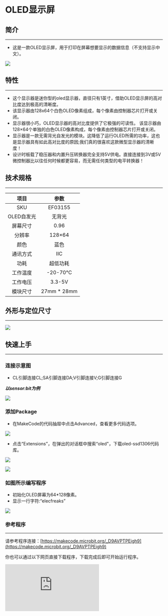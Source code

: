 # OLED显示屏

## 简介
---
- 这是一款OLED显示屏，用于打印在屏幕想要显示的数据信息（不支持显示中文）。

 ![](./images/Xa4wAJ3.jpg)

## 特性
---
- 这个显示器是迷你型的oled显示器，直径只有1英寸，借助OLED显示屏的高对比度达到极高的清晰度。
- 该显示器由128x64个白色OLED像素组成，每个像素由控制器芯片打开或关闭。
- 显示器很小巧，OLED显示器的高对比度提供了它极强的可读性。 该显示器由128×64个单独的白色OLED像素构成，每个像素由控制器芯片打开或关闭。
- 显示器是一款无需背光自发光的模块。这降低了运行OLED所需的功率，这也是显示器具有如此高对比度的原因;我们真的很喜欢这款微型显示器的清晰度！
- 设计时板载了稳压器和内置升压转换器完全支持5V供电。直接连接到3V或5V微控制器比以往任何时候都更容易，而无需任何类型的电平转换器！

## 技术规格
---

项目 | 参数
:-: | :-:
SKU|EF03155
OLED自发光|无背光
屏幕尺寸 | 0.96
分辨率|128×64
颜色|蓝色
通讯方式|IIC
功耗|超低功耗
工作温度|-20-70℃
工作电压|3.3-5V
模块尺寸|27mm * 28mm

## 外形与定位尺寸
---

 ![](./images/0C9CgFF.jpg)

## 快速上手
---

### 连接示意图
- CL引脚连接CL;SA引脚连接DA;V引脚连接V;G引脚连接G

***以sensor:bit为例***

 ![](./images/JnrQKL9.png)

### 添加Package
- 在MakeCode的代码抽屉中点击Advanced，查看更多代码选项。

 ![](./images/03155_01.png)

- 点击“Extensions”，在弹出的对话框中搜索“oled"，下载oled-ssd1306代码库。

 ![](./images/03155_02.png)

 ![](./images/03155_03.png)

### 如图所示编写程序
- 初始化OLED屏幕为64*128像素。
- 显示一行字符:“elecfreaks”

 ![](./images/03155_04.png)

### 参考程序
---
请参考程序连接：[https://makecode.microbit.org/_D9AVPTPEigh9](https://makecode.microbit.org/_D9AVPTPEigh9)

你也可以通过以下网页直接下载程序，下载完成后即可开始运行程序。
<div
    style={{
        position: 'relative',
        paddingBottom: '60%',
        overflow: 'hidden',
    }}
>
    <iframe
        src="https://makecode.microbit.org/_D9AVPTPEigh9"
        frameborder="0"
        sandbox="allow-popups allow-forms allow-scripts allow-same-origin"
        style={{
            position: 'absolute',
            width: '100%',
            height: '100%',
        }}
    />
</div>
---

### 结果
- 显示器上显示了一个elecfreaks的字样。

 ![](./images/2ThINGK.jpg)


## Python 编程

### 步骤 1
下载压缩包并解压[Octopus_MicroPython-master](https://github.com/lionyhw/Octopus_MicroPython/archive/master.zip)
打开[Python editor](https://python.microbit.org/v/2.0)

![](./images/05001_07.png)

为了给OLED编程，我们需要添加oled.py。点击Load/Save，然后点击Show Files（1）下拉菜单，再点击Add file在本地找到下载并解压完成的Octopus_MicroPython-master文件夹，从中选择oled.py添加进来。

![](./images/05001_08.png)
![](./images/05001_09.png)
![](./images/03155_10.png)

### 步骤 2
### 参考程序
```
from microbit import *
from oled import *

display = OLED1306()
display.set_text(0, 0, "hello")
```


### 结果
- OLED显示屏显示hello。





## 相关案例
---

## 技术文档
---
[Datasheet](https://elecfreaks.com/estore/download/EF03155-Datasheet)

